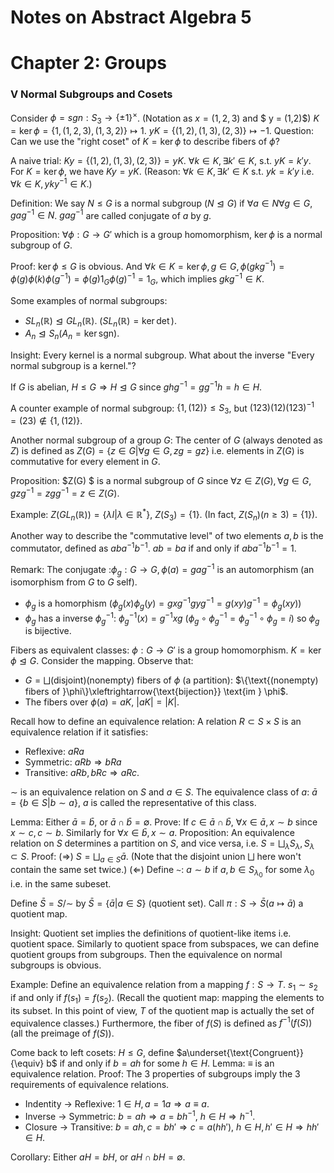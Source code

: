 # Notes on Abstract Algebra 5

# Chapter 2: Groups

### V Normal Subgroups and Cosets

Consider $\phi = sgn:S_3\to \{\pm1\}^{\times}$. (Notation as $x = (1,2,3)$ and $ y = (1,2)$)
$K = \ker \phi = \{1,(1,2,3),(1,3,2)\}\mapsto 1$. $yK = \{(1,2),(1,3),(2,3)\}\mapsto -1$.
Question: Can we use the "right coset" of $K = \ker \phi$ to describe fibers of $\phi$?

A naive trial: $Ky = \{(1,2),(1,3),(2,3)\} = yK$. $\forall k\in K, \exists k'\in K,$ s.t. $yK = k'y$.
For $K=\ker \phi$, we have $Ky = yK$. (Reason: $\forall k\in K,\exists k'\in K$ s.t. $yk = k'y$ i.e. $\forall k \in K, yky^{-1}\in K$.)

Definition: We say $N\leq G$ is a normal subgroup ($N\trianglelefteq  G$) if $\forall a \in N \forall g \in G, gag^{-1}\in N$. $gag^{-1}$ are called conjugate of $a$ by $g$.

Proposition: $\forall \phi: G\to G'$ which is a group homomorphism, $\ker\phi$ is a normal subgroup of $G$.

Proof: $\ker \phi\leq G$ is obvious. And $\forall k\in K = \ker \phi, g\in G,\phi(gkg^{-1}) = \phi(g)\phi(k)\phi(g^{-1}) = \phi(g)1_G\phi(g)^{-1} = 1_G$, which implies $gkg^{-1}\in K$.

Some examples of normal subgroups:

- $SL_n(\mathbb R)\trianglelefteq GL_n(\mathbb R)$. ($SL_n(\mathbb R) =\ker \det$).
- $A_n \trianglelefteq S_n(A_n = \ker \text{sgn})$.

Insight: Every kernel is a normal subgroup. What about the inverse "Every normal subgroup is a kernel."?

If $G$ is abelian, $H\leq G\Rightarrow H\trianglelefteq G$ since $ghg^{-1} = gg^{-1}h = h\in H$.

A counter example of normal subgroup: $\{1,(12)\}\leq S_3$, but $(1 2 3)(1 2)(123)^{-1} = (2 3)\not \in \{1,(12)\}$.

Another normal subgroup of a group $G$: The center of $G$ (always denoted as $Z$) is defined as $Z(G) = \{z\in G|\forall g\in G,zg = gz\}$ i.e. elements in $Z(G)$ is commutative for every element in $G$. 

Proposition: $Z(G) $ is a normal subgroup of $G$ since $\forall z\in Z(G), \forall g\in G,gzg^{-1} = zgg^{-1}=z\in Z(G)$.

Example: $Z(GL_n(\mathbb R)) = \{\lambda I|\lambda\in \mathbb R^*\}$, $Z(S_3) = \{1\}$. (In fact, $Z(S_n)(n\geq 3) = \{1\}$).

Another way to describe the "commutative level" of two elements $a,b$ is the commutator, defined as $aba^{-1} b^{-1}$. $ab = ba$ if and only if $aba^{-1} b^{-1}=1$.

Remark: The conjugate :$\phi_g: G\to G,\phi(a) = gag^{-1}$ is an automorphism (an isomorphism from $G$ to $G$ self).

- $\phi_g$ is a homorphism ($\phi_g(x)\phi_g(y) = gxg^{-1}gyg^{-1} = g(xy)g^{-1} = \phi_g(xy)$)
- $\phi_g$ has a inverse $\phi_g^{-1}$: $\phi_g^{-1}(x) = g^{-1}xg$ ($\phi_g\circ \phi_g^{-1} = \phi_g^{-1}\circ \phi_g = i$) so $\phi_g$ is bijective.

Fibers as equivalent classes:
$\phi: G\to G'$ is a group homomorphism. $K=\ker\phi \trianglelefteq G$. Consider the mapping. Observe that:

- $G= \bigsqcup(\text{disjoint})$(nonempty) fibers of $\phi$ (a partition): $\{\text{(nonempty) fibers of }\phi\}\xleftrightarrow{\text{bijection}} \text{im } \phi$.
- The fibers over $\phi(a) = aK$, $|aK| = |K|$.

Recall how to define an equivalence relation: A relation $R\subset S\times S$ is an equivalence relation if it satisfies:

- Reflexive: $aRa$
- Symmetric: $aRb\Rightarrow bRa$
- Transitive: $aRb,bRc\Rightarrow aRc$.

$\sim$ is an equivalence relation on $S$ and $a\in S$. The equivalence class of $a$: $\bar a = \{b\in S| b\sim a\}$, $a$ is called the representative of this class.

Lemma: Either $\bar a = \bar b$, or $\bar a \cap \bar b = \emptyset$.
Prove: If $c \in \bar a \cap \bar b$, $\forall x\in \bar a, x\sim b$ since $x\sim c, c\sim b$. Similarly for $\forall x \in \bar b, x\sim a$.
Proposition: An equivalence relation on $S$ determines a partition on $S$, and vice versa, i.e. $S = \bigsqcup_\lambda S_\lambda, S_\lambda \subset S$.
Proof: ($\Rightarrow$) $S  = \bigsqcup_{a\in S} \bar a$. (Note that the disjoint union $\bigsqcup$ here won't contain the same set twice.)
($\Leftarrow$) Define $\sim$: $a\sim b$ if $a,b\in S_{\lambda_0}$ for some $\lambda_0$ i.e. in the same subeset.

Define $\bar S = S/\sim$ by $\bar S=\{\bar a| a\in S\}$ (quotient set). Call $\pi:S\to \bar S(a\mapsto \bar a)$ a quotient map.

Insight: Quotient set implies the definitions of quotient-like items i.e. quotient space. Similarly to quotient space from subspaces, we can define quotient groups from subgroups. Then the equivalence on normal subgroups is obvious.

Example: Define an equivalence relation from a mapping $f: S\to T$. $s_1\sim s_2$ if and only if $f(s_1) = f(s_2)$. (Recall the quotient map: mapping the elements to its subset. In this point of view, $T$ of the quotient map is actually the set of equivalence classes.) Furthermore, the fiber of $f(S)$ is defined as $f^{-1}(f(S))$ (all the preimage of $f(S)$).

Come back to left cosets: $H\leq G$, define $a\underset{\text{Congruent}}{\equiv} b$ if and only if $b = ah$ for some $h\in H$.
Lemma: $\equiv$ is an equivalence relation.
Proof: The $3$ properties of subgroups imply the $3$ requirements of equivalence relations.

- Indentity $\to$ Reflexive: $1\in H, a = 1a\Rightarrow a\equiv a$.
- Inverse $\to$ Symmetric: $b=ah\Rightarrow a = bh^{-1}$, $h\in H\Rightarrow h^{-1}$.
- Closure $\to$ Transitive: $b = ah, c = bh'\Rightarrow c = a(hh')$, $h\in H,h'\in H\Rightarrow hh'\in H$.

Corollary: Either $aH=bH$, or $aH\cap bH = \emptyset$.